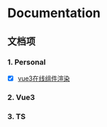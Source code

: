 # Documentation

## 文档项

### 1. Personal

* [x] [vue3在线组件渲染](docs/personal/Vue在线组件支持.md)

### 2. Vue3

### 3. TS
